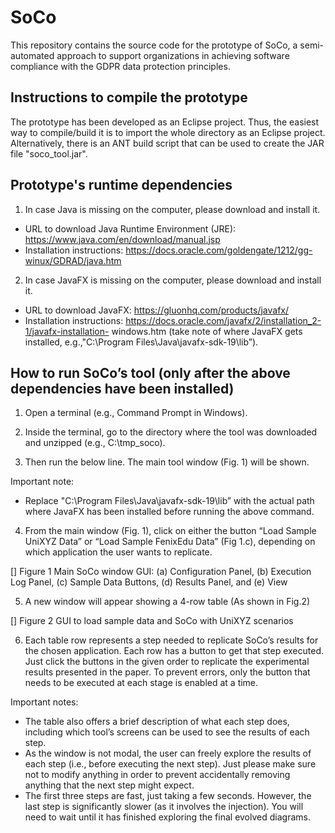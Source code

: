 # SoCo
This repository contains the source code for the prototype of SoCo, a semi-automated approach to support organizations in achieving software compliance with the GDPR data protection principles.

Instructions to compile the prototype
----------------------

The prototype has been developed as an Eclipse project. Thus, the easiest way to compile/build it is to import the whole directory as an Eclipse project. Alternatively, there is an ANT build script that can be used to create the JAR file "soco_tool.jar".

Prototype's runtime dependencies
----------------------

1.	In case Java is missing on the computer, please download and install it.
-	URL to download Java Runtime Environment (JRE): https://www.java.com/en/download/manual.jsp
-	Installation instructions: https://docs.oracle.com/goldengate/1212/gg-winux/GDRAD/java.htm

2.	In case JavaFX is missing on the computer, please download and install it.
-	URL to download JavaFX: https://gluonhq.com/products/javafx/
-	Installation instructions: https://docs.oracle.com/javafx/2/installation_2-1/javafx-installation- windows.htm (take note of where JavaFX gets installed, e.g.,"C:\Program Files\Java\javafx-sdk-19\lib”).

How to run SoCo’s tool (only after the above dependencies have been installed)
----------------------
1.	Open a terminal (e.g., Command Prompt in Windows).

2.	Inside the terminal, go to the directory where the tool was downloaded and unzipped (e.g., C:\tmp_soco).

3.	Then run the below line. The main tool window (Fig. 1) will be shown.


Important note:
-	Replace "C:\Program Files\Java\javafx-sdk-19\lib” with the actual path where JavaFX has been installed before running the above command.

4.	From the main window (Fig. 1), click on either the button “Load Sample UniXYZ Data” or “Load Sample FenixEdu Data” (Fig 1.c), depending on which application the user wants to replicate.

[]
Figure 1 Main SoCo window GUI: (a) Configuration Panel, (b) Execution Log Panel, (c) Sample Data Buttons, (d) Results Panel, and (e) View
 
5.	A new window will appear showing a 4-row table (As shown in Fig.2)

[]
Figure 2 GUI to load sample data and SoCo with UniXYZ scenarios


6.	Each table row represents a step needed to replicate SoCo’s results for the chosen application. Each row has a button to get that step executed. Just click the buttons in the given order to replicate the experimental results presented in the paper. To prevent errors, only the button that needs to be executed at each stage is enabled at a time.

Important notes:
-	The table also offers a brief description of what each step does, including which tool’s screens can be used to see the results of each step.
-	As the window is not modal, the user can freely explore the results of each step (i.e., before executing the next step). Just please make sure not to modify anything in order to prevent accidentally removing anything that the next step might expect.
-	The first three steps are fast, just taking a few seconds. However, the last step is significantly slower (as it involves the injection). You will need to wait until it has finished exploring the final evolved diagrams.

